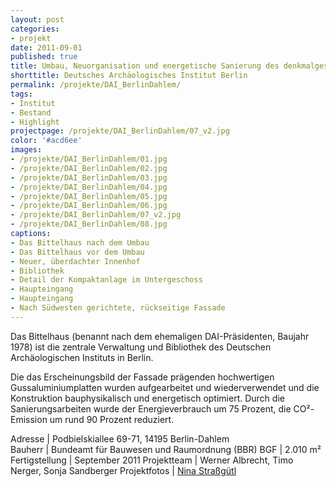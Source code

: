 ```yaml
---
layout: post
categories:
- projekt
date: 2011-09-01
published: true
title: Umbau, Neuorganisation und energetische Sanierung des denkmalgeschützten Gebäudes "Bittelhaus" für das Deutsche Archäologische Institut in Berlin-Dahlem
shorttitle: Deutsches Archäologisches Institut Berlin
permalink: /projekte/DAI_BerlinDahlem/
tags: 
- Institut 
- Bestand
- Highlight
projectpage: /projekte/DAI_BerlinDahlem/07_v2.jpg 
color: '#acd6ee'
images:
- /projekte/DAI_BerlinDahlem/01.jpg
- /projekte/DAI_BerlinDahlem/02.jpg
- /projekte/DAI_BerlinDahlem/03.jpg
- /projekte/DAI_BerlinDahlem/04.jpg
- /projekte/DAI_BerlinDahlem/05.jpg
- /projekte/DAI_BerlinDahlem/06.jpg
- /projekte/DAI_BerlinDahlem/07_v2.jpg
- /projekte/DAI_BerlinDahlem/08.jpg
captions:
- Das Bittelhaus nach dem Umbau
- Das Bittelhaus vor dem Umbau
- Neuer, überdachter Innenhof
- Bibliothek
- Detail der Kompaktanlage im Untergeschoss
- Haupteingang
- Haupteingang
- Nach Südwesten gerichtete, rückseitige Fassade
---
```

Das Bittelhaus (benannt nach dem ehemaligen DAI-Präsidenten, Baujahr 1978) ist die zentrale Verwaltung und Bibliothek des Deutschen Archäologischen Instituts in Berlin. 

Die das Erscheinungsbild der Fassade prägenden hochwertigen Gussaluminiumplatten wurden aufgearbeitet und wiederverwendet und die Konstruktion bauphysikalisch und energetisch optimiert. Durch die Sanierungsarbeiten wurde der Energieverbrauch um 75 Prozent, die CO²-Emission um rund 90 Prozent reduziert.

Adresse			|	Podbielskiallee 69-71, 14195 Berlin-Dahlem 	 
Bauherr			|	Bundeamt für Bauwesen und Raumordnung (BBR)
BGF				|	2.010 m²
Fertigstellung	|	September 2011
Projektteam		|	Werner Albrecht, Timo Nerger, Sonja Sandberger
Projektfotos	|	[Nina Straßgütl](http://www.ninastrg.de/)